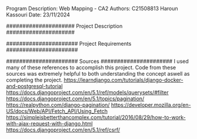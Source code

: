 Program Description: Web Mapping - CA2
Authors: C21508813 Haroun Kassouri
Date: 23/11/2024

##################### Project Description #####################



###################### Project Requirements ######################



###################### Sources ######################
I used many of these references to accomplish this project. Code from these sources was extremely helpful to both understanding the concept aswell as completing the project.
https://learndjango.com/tutorials/django-docker-and-postgresql-tutorial
https://docs.djangoproject.com/en/5.1/ref/models/querysets/#filter
https://docs.djangoproject.com/en/5.1/topics/pagination/
https://realpython.com/django-pagination/
https://developer.mozilla.org/en-US/docs/Web/API/Fetch_API/Using_Fetch
https://simpleisbetterthancomplex.com/tutorial/2016/08/29/how-to-work-with-ajax-request-with-django.html
https://docs.djangoproject.com/en/5.1/ref/csrf/

